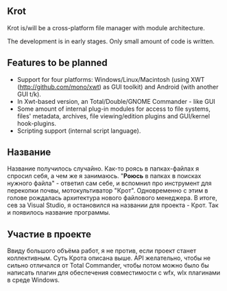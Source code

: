﻿Krot
---

Krot is/will be a cross-platform file manager with module architecture.

The development is in early stages. Only small amount of code is written.

## Features to be planned
* Support for four platforms: Windows/Linux/Macintosh (using XWT (http://github.com/mono/xwt) as GUI toolkit) and Android (with another GUI t/k).
* In Xwt-based version, an Total/Double/GNOME Commander - like GUI
* Some amount of internal plug-in modules for access to file systems, files' metadata, archives, file viewing/edition plugins and GUI/kernel hook-plugins.
* Scripting support (internal script language).

## Название
Название получилось случайно. Как-то роясь в папках-файлах я спросил себя, а чем же я занимаюсь. "**Роюсь** в папках в поисках нужного файла" - ответил сам себе, и вспомнил про инструмент для перекопки почвы, мотокультиватор "Крот". Одновременно с этим в голове рождалась архитектура нового файлового менеджера. В итоге, сев за Visual Studio, я остановился на названии для проекта - Крот. Так и появилось название программы.

## Участие в проекте
Ввиду большого объёма работ, я не против, если проект станет коллективным. Суть Крота описана выше.  API желательно, чтобы не сильно отличался от Total Commander, чтобы потом можно было бы написать плагин для обеспечения совместимости с wfx, wlx плагинами в среде Windows.
